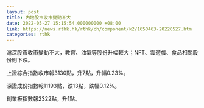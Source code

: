 ```yaml
---
layout: post
title: 內地股市收市變動不大
date: 2022-05-27 15:15:54.000000000 +08:00
link: https://news.rthk.hk/rthk/ch/component/k2/1650463-20220527.htm
categories: rthk
---
```


滬深股市收市變動不大，教育、油氣等股份升幅較大；NFT、雲遊戲、食品相關股份則下跌。

上證綜合指數收市報3130點，升7點，升幅0.23%。

深證成份指數報11193點，跌13點，跌幅0.12%。

創業板指數報2322點，升1點。
